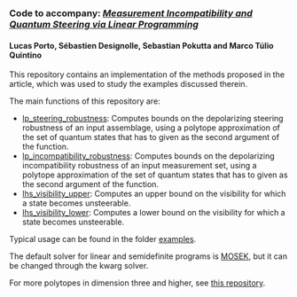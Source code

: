 ### Code to accompany: *[Measurement Incompatibility and Quantum Steering via Linear Programming](https://arxiv.org/abs/2505.xxxx)*
#### Lucas Porto, Sébastien Designolle, Sebastian Pokutta and Marco Túlio Quintino

This repository contains an implementation of the methods proposed in the article, which was used to study the examples discussed therein.

The main functions of this repository are:

 - [lp_steering_robustness](https://github.com/lucporto/LpJm/blob/main/src/lp_robustness.jl): Computes bounds on the depolarizing steering robustness of an input assemblage, using a polytope approximation of the set of quantum states that has to given as the second argument of the function.
 - [lp_incompatibility_robustness](https://github.com/lucporto/LpJm/blob/main/src/lp_robustness.jl): Computes bounds on the depolarizing incompatibility robustness of an input measurement set, using a polytope approximation of the set of quantum states that has to given as the second argument of the function.
 - [lhs_visibility_upper](https://github.com/lucporto/LpJm/blob/main/src/lhs_models.jl): Computes an upper bound on the visibility for which a state becomes unsteerable.
 - [lhs_visibility_lower](https://github.com/lucporto/LpJm/blob/main/src/lhs_models.jl): Computes a lower bound on the visibility for which a state becomes unsteerable.

Typical usage can be found in the folder [examples](https://github.com/lucporto/LpJm/tree/main/examples).

The default solver for linear and semidefinite programs is [MOSEK](https://www.mosek.com/), but it can be changed through the kwarg solver.

For more polytopes in dimension three and higher, see [this repository](https://github.com/sebastiendesignolle/ApproximationQuantumStates).
